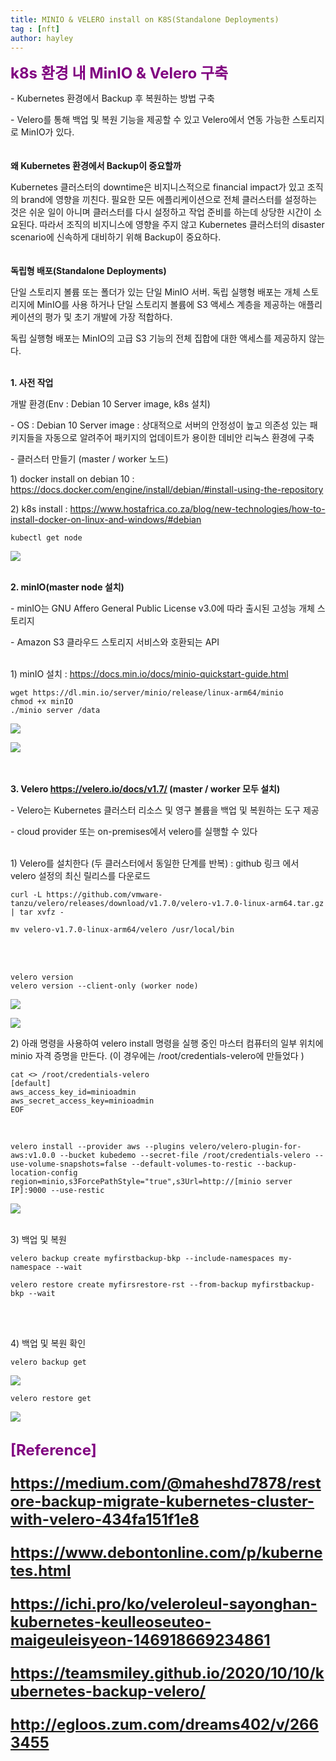 ```yaml
---
title: MINIO & VELERO install on K8S(Standalone Deployments) 
tag : [nft]
author: hayley
---
```


<font size="5" color="purple"><b>k8s 환경 내 MinIO & Velero 구축</b></font>
<p>- Kubernetes 환경에서 Backup 후 복원하는 방법 구축
<p>- Velero를 통해 백업 및 복원 기능을 제공할 수 있고 Velero에서 연동 가능한 스토리지로 MinIO가 있다.
<br>
<br>
<br><b>왜 Kubernetes 환경에서 Backup이 중요할까</b>
<p>Kubernetes 클러스터의 downtime은 비지니스적으로 financial impact가 있고 조직의 brand에 영향을 끼친다. 필요한 모든 에플리케이션으로 전체 클러스터를 설정하는 것은 쉬운 일이 아니며 클러스터를 다시 설정하고 작업 준비를 하는데 상당한 시간이 소요된다. 따라서 조직의 비지니스에 영향을 주지 않고 Kubernetes 클러스터의 disaster scenario에 신속하게 대비하기 위해 Backup이 중요하다.
<br>
<br>
<br><b>독립형 배포(Standalone Deployments)</b>  
<p>단일 스토리지 볼륨 또는 폴더가 있는 단일 MinIO 서버. 독립 실행형 배포는 개체 스토리지에 MinIO를 사용 하거나 단일 스토리지 볼륨에 S3 액세스 계층을 제공하는 애플리케이션의 평가 및 초기 개발에 가장 적합하다.
<p>독립 실행형 배포는 MinIO의 고급 S3 기능의 전체 집합에 대한 액세스를 제공하지 않는다.
<br>
<br>  
<p><b>1. 사전 작업</b>
<p>개발 환경(Env : Debian 10 Server image, k8s 설치) 
<p>- OS : Debian 10 Server image : 상대적으로 서버의 안정성이 높고 의존성 있는 패키지들을 자동으로 알려주어 패키지의 업데이트가 용이한 데비안 리눅스 환경에 구축
<p>- 클러스터 만들기 (master / worker 노드)
<br>
<p>  1) docker install on debian 10 : <a href="https://docs.docker.com/engine/install/debian/#install-using-the-repository">https://docs.docker.com/engine/install/debian/#install-using-the-repository</a>
<p>  2) k8s install : <a href="https://www.hostafrica.co.za/blog/new-technologies/how-to-install-docker-on-linux-and-windows/#debian">https://www.hostafrica.co.za/blog/new-technologies/how-to-install-docker-on-linux-and-windows/#debian</a>
<pre><code>kubectl get node</code></pre> 
<p><img src="https://github.com/hayleyshim/hayleyshim.github.io/blob/master/assets/images/projects/k8s.PNG?raw=true">
<br>
<br>  
<p><b>2. minIO(master node 설치)</b>
<p>- minIO는 GNU Affero General Public License v3.0에 따라 출시된 고성능 개체 스토리지
<p>- Amazon S3 클라우드 스토리지 서비스와 호환되는 API
<br>
<br>
<p>1) minIO 설치 : <a href="https://docs.min.io/docs/minio-quickstart-guide.html">https://docs.min.io/docs/minio-quickstart-guide.html</a>
<pre><code>wget https://dl.min.io/server/minio/release/linux-arm64/minio
chmod +x minIO
./minio server /data </code></pre>
<p><img src="https://raw.githubusercontent.com/hayleyshim/hayleyshim.github.io/master/assets/images/projects/minio1.png">
<p><img src="https://raw.githubusercontent.com/hayleyshim/hayleyshim.github.io/master/assets/images/projects/minio2.png">  
<br> 
<br>  
<br>  
<p><b>3. Velero <a href="https://velero.io/docs/v1.7/">https://velero.io/docs/v1.7/</a> (master / worker 모두 설치)</b>
<p>- Velero는 Kubernetes 클러스터 리소스 및 영구 볼륨을 백업 및 복원하는 도구 제공
<p>- cloud provider 또는 on-premises에서 velero를 실행할 수 있다
<br>
<br>
<p>1) Velero를 설치한다 (두 클러스터에서 동일한 단계를 반복) : github 링크 에서 velero 설정의 최신 릴리스를 다운로드
<pre><code>curl -L https://github.com/vmware-tanzu/velero/releases/download/v1.7.0/velero-v1.7.0-linux-arm64.tar.gz | tar xvfz - </code></pre>
<pre><code>mv velero-v1.7.0-linux-arm64/velero /usr/local/bin  </code></pre>
<br>
<br> 
<pre><code>velero version 
velero version --client-only (worker node) </code></pre> 
<p><img src="https://raw.githubusercontent.com/hayleyshim/hayleyshim.github.io/master/assets/images/projects/velero1.png">    
<p><img src="https://raw.githubusercontent.com/hayleyshim/hayleyshim.github.io/master/assets/images/projects/velero2.png">    
<br>
<p>2) 아래 명령을 사용하여 velero install 명령을 실행 중인 마스터 컴퓨터의 일부 위치에 minio 자격 증명을 만든다. (이 경우에는 /root/credentials-velero에 만들었다 ) 
<pre><code>cat <<EOF>> /root/credentials-velero
[default]
aws_access_key_id=minioadmin 
aws_secret_access_key=minioadmin 
EOF </code></pre> 
<br> 
<pre><code>velero install --provider aws --plugins velero/velero-plugin-for-aws:v1.0.0 --bucket kubedemo --secret-file /root/credentials-velero --use-volume-snapshots=false --default-volumes-to-restic --backup-location-config region=minio,s3ForcePathStyle="true",s3Url=http://[minio server IP]:9000 --use-restic  </code></pre>
<p><img src="https://raw.githubusercontent.com/hayleyshim/hayleyshim.github.io/master/assets/images/projects/velero3.png"> 
<br>
<br> 
<p>3) 백업 및 복원
<pre><code>velero backup create myfirstbackup-bkp --include-namespaces my-namespace --wait </code></pre>
<pre><code>velero restore create myfirsrestore-rst --from-backup myfirstbackup-bkp --wait </code></pre>
<br>
<br> 
<p>4) 백업 및 복원 확인
<pre><code>velero backup get </code></pre>
<p><img src="https://raw.githubusercontent.com/hayleyshim/hayleyshim.github.io/master/assets/images/projects/velero4.png">      
<pre><code>velero restore get </code></pre>
<p><img src="https://raw.githubusercontent.com/hayleyshim/hayleyshim.github.io/master/assets/images/projects/velero5.png">   
  
<br> <font size="5" color="purple"><b>[Reference]
<p><a href="https://medium.com/@maheshd7878/restore-backup-migrate-kubernetes-cluster-with-velero-434fa151f1e8">https://medium.com/@maheshd7878/restore-backup-migrate-kubernetes-cluster-with-velero-434fa151f1e8  
<p><a href="https://www.debontonline.com/p/kubernetes.html">https://www.debontonline.com/p/kubernetes.html 
<p><a href="https://ichi.pro/ko/veleroleul-sayonghan-kubernetes-keulleoseuteo-maigeuleisyeon-146918669234861">https://ichi.pro/ko/veleroleul-sayonghan-kubernetes-keulleoseuteo-maigeuleisyeon-146918669234861  
<p><a href="https://teamsmiley.github.io/2020/10/10/kubernetes-backup-velero/">https://teamsmiley.github.io/2020/10/10/kubernetes-backup-velero/
<p><a href="http://egloos.zum.com/dreams402/v/2663455">http://egloos.zum.com/dreams402/v/2663455 

